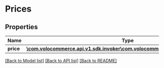 # Prices

## Properties
Name | Type | Description | Notes
------------ | ------------- | ------------- | -------------
**price** | [**\com.volocommerce.api.v1.sdk.invoker\com.volocommerce.api.v1.sdk.model\Price[]**](Price.md) |  | [optional] 

[[Back to Model list]](../README.md#documentation-for-models) [[Back to API list]](../README.md#documentation-for-api-endpoints) [[Back to README]](../README.md)


